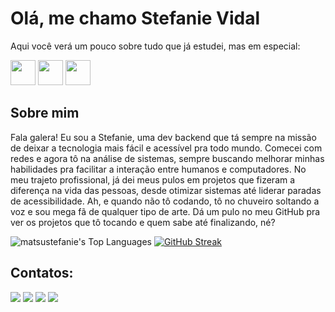 
<h1>Olá, me chamo Stefanie Vidal</h1>

<p>Aqui você verá um pouco sobre tudo que já estudei, mas em especial:</p>
<div><img loading="lazy" src="https://cdn.jsdelivr.net/gh/devicons/devicon/icons/java/java-original.svg" width="40" height="40"/> <img loading="lazy" src="https://cdn.jsdelivr.net/gh/devicons/devicon/icons/spring/spring-original.svg" width="40" height="40"/> <img loading="lazy" src="https://cdn.jsdelivr.net/gh/devicons/devicon/icons/mysql/mysql-original.svg" width="40" height="40"/>
</div>

<h2>Sobre mim</h2>

<p>Fala galera! Eu sou a Stefanie, uma dev backend que tá sempre na missão de deixar a tecnologia mais fácil e acessível pra todo mundo. Comecei com redes e agora tô na análise de sistemas, sempre buscando melhorar minhas habilidades pra facilitar a interação entre humanos e computadores. No meu trajeto profissional, já dei meus pulos em projetos que fizeram a diferença na vida das pessoas, desde otimizar sistemas até liderar paradas de acessibilidade. Ah, e quando não tô codando, tô no chuveiro soltando a voz e sou mega fã de qualquer tipo de arte. Dá um pulo no meu GitHub pra ver os projetos que tô tocando e quem sabe até finalizando, né?</p>


![matsustefanie's Top Languages](https://github-readme-stats.vercel.app/api/top-langs/?username=matsustefanie&theme=midnight-purple&show_icons=true&hide_border=true&layout=compact)
[![GitHub Streak](https://streak-stats.demolab.com?user=MatsuStefanie&theme=violet-punch&hide_border=true&locale=pt_BR&date_format=j%20M%5B%20Y%5D)](https://git.io/streak-stats)



## Contatos:
<div>
<a href="https://www.youtube.com/@cristalacademy5790" target="_blank"><img loading="lazy" src="https://img.shields.io/badge/YouTube-FF0000?style=for-the-badge&logo=youtube&logoColor=white" target="_blank"></a>
<a href="https://instagram.com/seu-usuário-instagram-aqui" target="_blank"><img loading="lazy" src="https://img.shields.io/badge/-Instagram-%23E4405F?style=for-the-badge&logo=instagram&logoColor=white" target="_blank"></a>
<a href = "mailto:stefaniesouzavidal@gmail.com"><img loading="lazy" src="https://img.shields.io/badge/Gmail-D14836?style=for-the-badge&logo=gmail&logoColor=white" target="_blank"></a>
<a href="https://www.linkedin.com/in/stefaniedasilvasouzamatsu/" target="_blank"><img loading="lazy" src="https://img.shields.io/badge/-LinkedIn-%230077B5?style=for-the-badge&logo=linkedin&logoColor=white" target="_blank"></a>   
</div>

<div>

</div>
